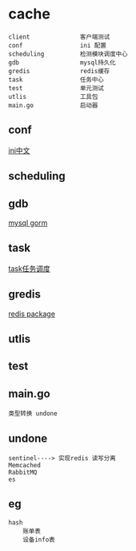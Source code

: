 # cache
    client              客户端测试
    conf                ini 配置
    scheduling          检测模块调度中心
    gdb                 mysql持久化
    gredis              redis缓存
    task                任务中心
    test                单元测试    
    utlis               工具包
    main.go             启动器
    
## conf
   [ini中文](https://ini.unknwon.io/docs/intro/getting_started)
## scheduling
## gdb
   [mysql gorm]()
## task
   [task任务调度](github.com/robfig/cron)
## gredis<done>
   [redis package](github.com/gomodule/redigo/redis)

## utlis
## test
   []()
## main.go
    类型转换 undone


## undone
    sentinel----> 实现redis 读写分离
    Memcached
    RabbitMQ
    es
    
## eg
    hash
        账单表
        设备info表
        
        
     